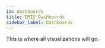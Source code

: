 ```yaml
---
id: dashboards
title: EMIS Dashboards
sidebar_label: Dashboards
---
```


This is where all visualizations will go.

